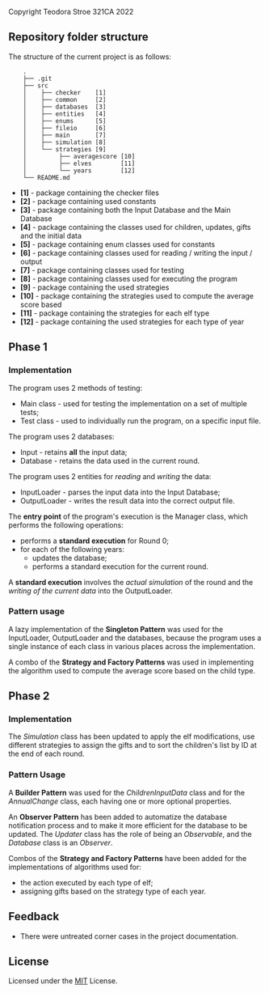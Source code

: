 Copyright Teodora Stroe 321CA 2022

## Repository folder structure

The structure of the current project is as follows:
```
    .
    ├── .git
    ├── src
    │    ├── checker    [1]
    │    ├── common     [2]
    │    ├── databases  [3]
    │    ├── entities   [4]
    │    ├── enums      [5]
    │    ├── fileio     [6]
    │    ├── main       [7]
    │    ├── simulation [8]
    │    └── strategies [9]
    │         ├── averagescore [10]
    │         ├── elves        [11]
    │         └── years        [12]
    └── README.md
```
* **[1]**  - package containing the checker files
* **[2]**  - package containing used constants
* **[3]**  - package containing both the Input Database and the Main Database
* **[4]**  - package containing the classes used for children, updates, gifts and the initial data
* **[5]**  - package containing enum classes used for constants
* **[6]**  - package containing classes used for reading / writing the input / output
* **[7]**  - package containing classes used for testing
* **[8]**  - package containing classes used for executing the program
* **[9]**  - package containing the used strategies
* **[10]** - package containing the strategies used to compute the average score based
* **[11]** - package containing the strategies for each elf type
* **[12]** - package containing the used strategies for each type of year

## Phase 1

### Implementation
The program uses 2 methods of testing:
* Main class - used for testing the implementation on a set of multiple tests;
* Test class - used to individually run the program, on a specific input file.

The program uses 2 databases:
* Input - retains **all** the input data;
* Database - retains the data used in the current round.

The program uses 2 entities for *reading* and *writing* the data:
* InputLoader - parses the input data into the Input Database;
* OutputLoader - writes the result data into the correct output file.

The **entry point** of the program's execution is the Manager class, which performs the following
operations:
* performs a **standard execution** for Round 0;
* for each of the following years:
    * updates the database;
    * performs a standard execution for the current round.

A **standard execution** involves the *actual simulation* of the round and the *writing of the current
data* into the OutputLoader.

### Pattern usage

A lazy implementation of the **Singleton Pattern** was used for the InputLoader, OutputLoader and the
databases, because the program uses a single instance of each class in various places across the
implementation.

A combo of the **Strategy and Factory Patterns** was used in implementing the algorithm used to compute
the average score based on the child type.

## Phase 2

### Implementation

The *Simulation* class has been updated to apply the elf modifications, use different strategies to assign
the gifts and to sort the children's list by ID at the end of each round.

### Pattern Usage

A **Builder Pattern** was used for the *ChildrenInputData* class and for the *AnnualChange* class, each having
one or more optional properties.

An **Observer Pattern** has been added to automatize the database notification process and to make it more efficient
for the database to be updated. The *Updater* class has the role of being an *Observable*, and the *Database* class is
an *Observer*.

Combos of the **Strategy and Factory Patterns** have been added for the implementations of algorithms used for:
* the action executed by each type of elf;
* assigning gifts based on the strategy type of each year.


## Feedback

* There were untreated corner cases in the project documentation.

## License

Licensed under the [MIT](LICENSE) License.
